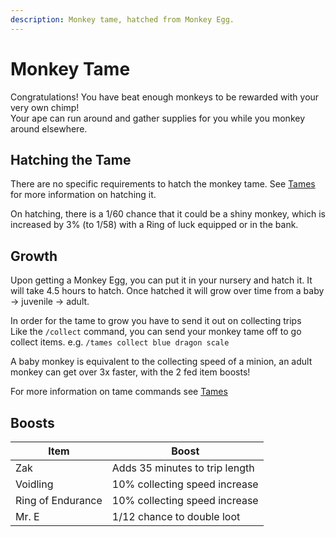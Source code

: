 ```yaml
---
description: Monkey tame, hatched from Monkey Egg.
---
```


# Monkey Tame

Congratulations! You have beat enough monkeys to be rewarded with your very own chimp!\
Your ape can run around and gather supplies for you while you monkey around elsewhere.

## Hatching the Tame

There are no specific requirements to hatch the monkey tame. See [Tames](../tames.md#hatching-the-tame) for more information on hatching it.

On hatching, there is a 1/60 chance that it could be a shiny monkey, which is increased by 3% (to 1/58) with a Ring of luck equipped or in the bank.

## Growth

Upon getting a Monkey Egg, you can put it in your nursery and hatch it. It will take 4.5 hours to hatch. Once hatched it will grow over time from a baby -> juvenile -> adult.

In order for the tame to grow you have to send it out on collecting trips\
Like the `/collect` command, you can send your monkey tame off to go collect items. e.g. `/tames collect blue dragon scale`

A baby monkey is equivalent to the collecting speed of a minion, an adult monkey can get over 3x faster, with the 2 fed item boosts!

For more information on tame commands see [Tames](../tames.md)

## Boosts

| Item              | Boost                          |
| ----------------- | ------------------------------ |
| Zak               | Adds 35 minutes to trip length |
| Voidling          | 10% collecting speed increase  |
| Ring of Endurance | 10% collecting speed increase  |
| Mr. E             | 1/12 chance to double loot     |
